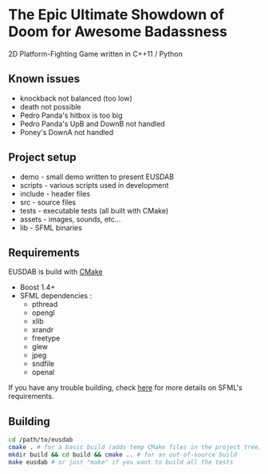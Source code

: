 The Epic Ultimate Showdown of Doom for Awesome Badassness
=========================================================

2D Platform-Fighting Game written in C++11 / Python

Known issues
------------

* knockback not balanced (too low)
* death not possible
* Pedro Panda's hitbox is too big
* Pedro Panda's UpB and DownB not handled
* Poney's DownA not handled

Project setup
-------------

* demo - small demo written to present EUSDAB
* scripts - various scripts used in development
* include - header files
* src - source files
* tests - executable tests (all built with CMake)
* assets - images, sounds, etc...
* lib - SFML binaries

Requirements
------------

EUSDAB is build with [CMake][1]

* Boost 1.4+
* SFML dependencies :
    - pthread
    - opengl
    - xlib
    - xrandr
    - freetype
    - glew
    - jpeg
    - sndfile
    - openal

If you have any trouble building, check [here][2] for more details
on SFML's requirements.

Building
--------

```bash
cd /path/to/eusdab
cmake . # for a basic build (adds temp CMake files in the project tree)
mkdir build && cd build && cmake .. # for an out-of-source build
make eusdab # or just "make" if you want to build all the tests
```

[1]: http://www.cmake.org/
[2]: http://www.sfml-dev.org/tutorials/2.0/compile-with-cmake.php
